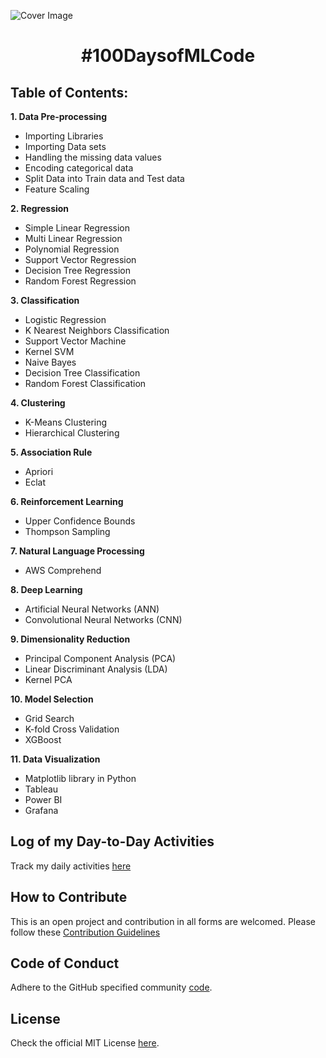 ![Cover Image](docs/cover.png)

<h1 align="center">#100DaysofMLCode</h1>

## Table of Contents:

**1. Data Pre-processing**
  * Importing Libraries
  * Importing Data sets
  * Handling the missing data values
  * Encoding categorical data
  * Split Data into Train data and Test data
  * Feature Scaling
  
**2. Regression**
 * Simple Linear Regression
 * Multi Linear Regression
 * Polynomial Regression
 * Support Vector Regression
 * Decision Tree Regression
 * Random Forest Regression
 
**3. Classification**
 * Logistic Regression
 * K Nearest Neighbors Classification
 * Support Vector Machine
 * Kernel SVM
 * Naive Bayes
 * Decision Tree Classification
 * Random Forest Classification

**4. Clustering**
 * K-Means Clustering
 * Hierarchical Clustering
 
**5. Association Rule**
 * Apriori 
 * Eclat
 
**6. Reinforcement Learning**
 * Upper Confidence Bounds
 * Thompson Sampling

**7. Natural Language Processing** 
 * AWS Comprehend

**8. Deep Learning**
 * Artificial Neural Networks (ANN)
 * Convolutional Neural Networks (CNN)
 
**9. Dimensionality Reduction**
 * Principal Component Analysis (PCA)
 * Linear Discriminant Analysis (LDA)
 * Kernel PCA
 
**10. Model Selection**
 * Grid Search
 * K-fold Cross Validation
 * XGBoost
 
**11. Data Visualization**
 * Matplotlib library in Python
 * Tableau
 * Power BI
 * Grafana

## Log of my Day-to-Day Activities

Track my daily activities [here](docs/100Days_Log.md)

## How to Contribute

This is an open project and contribution in all forms are welcomed.
Please follow these [Contribution Guidelines](docs/CONTRIBUTING.md)

## Code of Conduct

Adhere to the GitHub specified community [code](docs/CODE_OF_CONDUCT.md).

## License

Check the official MIT License [here](LICENSE).
